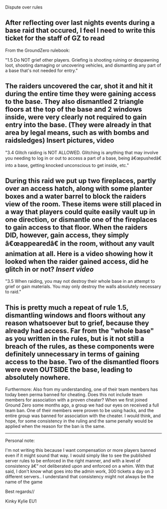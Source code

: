 
Dispute over rules


After reflecting over last nights events during a base raid that occured, I feel I need to write this ticket for the staff of GZ to read
------------------------------------------

From the GroundZero rulebook:

"1.5 Do NOT grief other players. Griefing is shooting ruining or despawning loot, shooting damaging or uncovering vehicles, and dismantling any part of a base that's not needed for entry."

The raiders uncovered the car, shot it and hit it during the entire time they were gaining access to the base. They also dismantled 2 triangle floors at the top of the base and 2 windows inside, were very clearly not required to gain entry into the base.
(They were already in that area by legal means, such as with bombs and raidsledges) Insert pictures, video
---

"3.4 Glitch raiding is NOT ALLOWED. Glitching is anything that may involve you needing to log in or out to access a part of a base, being â€œpushedâ€ into a base, getting knocked unconscious to get inside, etc."

During this raid we put up two fireplaces, partly over an access hatch, along with some planter boxes and a water barrel to block the raiders view of the room. These items were still placed in a way that players could quite easily vault up in one direction, or dismantle one of the fireplaces to gain access to that floor. When the raiders DID, however, gain access, they simply â€œappearedâ€ in the room, without any vault animation at all.
Here is a video showing how it looked when the raider gained access, did he glitch in or not? *Insert video*
---

"3.5 When raiding, you may not destroy their whole base in an attempt to grief or gain materials. You may only destroy the walls absolutely necessary to raid."

This is pretty much a repeat of rule 1.5, dismantling windows and floors without any reason whatsoever but to grief, because they already had access. Far from the "whole base" as you written in the rules, but is it not still a breach of the rules, as these components were definitely unnecessary in terms of gaining access to the base. Two of the dismantled floors were even OUTSIDE the base, leading to absolutely nowhere.
--------------------------------------------

Furthermore:
Also from my understanding, one of their team members has today been perma banned for cheating. Does this not include team members for association with a proven cheater?
When we first joined Ground Zero some months ago, a group we had our eyes on received a full team ban. One of their members were proven to be using hacks, and the entire group was banned for association with the cheater. 
I would think, and hope, for some consistency in the ruling and the same penalty would be applied when the reason for the ban is the same.

--------------------------------------------

Personal note:

I'm not writing this because I want compensation or more players banned even if it might sound that way. I would simply like to see the published server rules to be enforced in the right manner, and with a level of consistency â€“ not deliberated upon and enforced on a whim.
With that said, I don't know what goes into the admin work, 300 tickets a day on 3 different servers.. I understand that consistency might not always be the name of the game


Best regards//

Kinky Kylie
EU1
